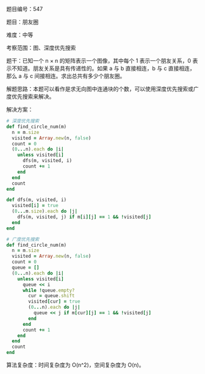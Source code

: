 题目编号：547

题目：朋友圈

难度：中等

考察范围：图、深度优先搜索

题干：已知一个 n × n 的矩阵表示一个图像，其中每个 1 表示一个朋友关系，0 表示不知道。朋友关系是具有传递性的。如果 a 与 b 直接相连，b 与 c 直接相连，那么 a 与 c 间接相连。求出总共有多少个朋友圈。

解题思路：本题可以看作是求无向图中连通块的个数，可以使用深度优先搜索或广度优先搜索来解决。

解决方案：

```ruby
# 深度优先搜索
def find_circle_num(m)
  n = m.size
  visited = Array.new(n, false)
  count = 0
  (0...n).each do |i|
    unless visited[i]
      dfs(m, visited, i)
      count += 1
    end
  end
  count
end

def dfs(m, visited, i)
  visited[i] = true
  (0...m.size).each do |j|
    dfs(m, visited, j) if m[i][j] == 1 && !visited[j]
  end
end

# 广度优先搜索
def find_circle_num(m)
  n = m.size
  visited = Array.new(n, false)
  count = 0
  queue = []
  (0...n).each do |i|
    unless visited[i]
      queue << i
      while !queue.empty?
        cur = queue.shift
        visited[cur] = true
        (0...n).each do |j|
          queue << j if m[cur][j] == 1 && !visited[j]
        end
      end
      count += 1
    end
  end
  count
end
```

算法复杂度：时间复杂度为 O(n^2)，空间复杂度为 O(n)。